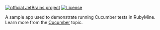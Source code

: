 [![official JetBrains project](https://jb.gg/badges/official.svg)](https://confluence.jetbrains.com/display/ALL/JetBrains+on+GitHub)
[![License](https://img.shields.io/badge/License-Apache_2.0-blue.svg)](https://opensource.org/licenses/Apache-2.0)

A sample app used to demonstrate running Cucumber tests in RubyMine.
Learn more from the [Cucumber](https://www.jetbrains.com/help/ruby/cucumber-support.html) topic.